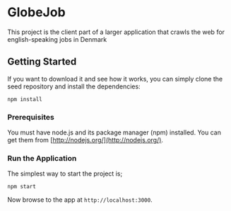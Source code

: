 # GlobeJob

This project is the client part of a larger application that crawls the web for english-speaking jobs in Denmark



## Getting Started

If you want to download it and see how it works,  you can simply clone the seed repository and install the dependencies:

```
npm install
```

### Prerequisites

You must have node.js and its package manager (npm) installed.
You can get them from [http://nodejs.org/](http://nodejs.org/).


### Run the Application

The simplest way to start the project is;

```
npm start
```

Now browse to the app at `http://localhost:3000`.
